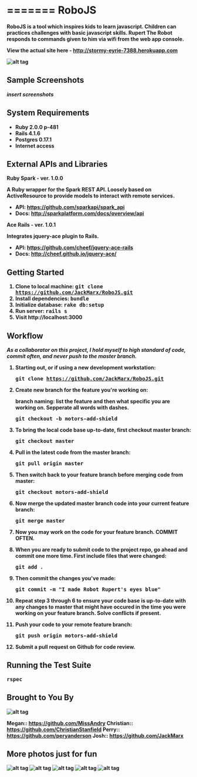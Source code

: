 =======
RoboJS
======

<b>RoboJS<b> is a tool which inspires kids to learn javascript.  Children can practices challenges with basic javascript skills. Rupert The Robot responds to commands given to him via wifi from the web app console.


View the actual site here - http://stormy-eyrie-7388.herokuapp.com

![alt tag](http://image.bayimg.com/4171e89c224584a41c557a9288f97de88de5feb4.jpg)


## Sample Screenshots

*insert screenshots*


## System Requirements

- Ruby 2.0.0 p-481
- Rails 4.1.6
- Postgres 0.17.1
- Internet access



## External APIs and Libraries

<b>Ruby Spark</b> - ver. 1.0.0

A Ruby wrapper for the Spark REST API. Loosely based on ActiveResource to provide models to interact with remote services.

- API: https://github.com/sparkapi/spark_api
- Docs: http://sparkplatform.com/docs/overview/api



<b>Ace Rails</b> - ver. 1.0.1

Integrates jquery-ace plugin to Rails.

- API: https://github.com/cheef/jquery-ace-rails
- Docs: http://cheef.github.io/jquery-ace/




## Getting Started

1. Clone to local machine: <tt>git clone https://github.com/JackMarx/RoboJS.git</tt>
2. Install dependencies: <tt>bundle</tt>
3. Initialize database: <tt>rake db:setup</tt>
4. Run server: <tt>rails s</tt>
5. Visit http://localhost:3000


## Workflow

<em>As a collaborator on this project, I hold myself to high standard of code, commit often, and never push to the master branch.</em>

1. Starting out, or if using a new development workstation:

   <tt>git clone https://github.com/JackMarx/RoboJS.git</tt>


2. Create new branch for the feature you're working on:

   branch naming: list the feature and then what specific you are working on. Sepperate all words with dashes. 

   <tt>git checkout -b motors-add-shield</tt>

3. To bring the local code base up-to-date, first checkout master branch:

   <tt>git checkout master</tt>

4. Pull in the latest code from the master branch:

   <tt>git pull origin master</tt>

5. Then switch back to your feature branch before merging code from master:

   <tt>git checkout motors-add-shield</tt>

6. Now merge the updated master branch code into your current feature branch:

   <tt>git merge master</tt>

7. Now you may work on the code for your feature branch. COMMIT OFTEN.

8. When you are ready to submit code to the project repo, go ahead and commit one more time. First include files that were changed:

   <tt>git add .</tt>

9. Then commit the changes you've made:

   <tt>git commit -m "I made Robot Rupert's eyes blue"</tt>

10. Repeat step <b>3 through 6</b> to ensure your code base is up-to-date with any changes to master that might have occured in the time you were working on your feature branch. Solve conflicts if present.

11. Push your code to your remote feature branch:

    <tt>git push origin motors-add-shield</tt>

12. Submit a pull request on Github for code review.


## Running the Test Suite

<tt>rspec</tt>

## Brought to You By
![alt tag](http://image.bayimg.com/62e6a5ac1b5b4318ab6ad596d86a5a2e05b8ad60.jpg)

Megan:: https://github.com/MissAndry
Christian:: https://github.com/ChristianStanfield
Perry:: https://github.com/peryanderson
Josh:: https://github.com/JackMarx

## More photos just for fun
![alt tag](http://image.bayimg.com/4c50560dfa7f1e021c5662373f65cc149416e678.jpg)
![alt tag](http://image.bayimg.com/cc8942f4170a90fb9f775b0e2f22b7a8db5bc00d.jpg)
![alt tag](http://image.bayimg.com/c1643ba629dd2c3754ff1a3c37158b78cff2a2d1.jpg)
![alt tag](http://image.bayimg.com/1b2817dddaeca1146c174b5549e861335d422b36.jpg)
![alt tag](http://image.bayimg.com/6def04cee75def3aac3207d311eb788383e5ae1d.jpg)

